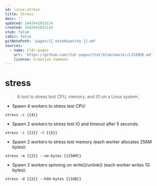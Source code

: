 ```yaml
---
id: linux.stress
title: Stress
desc: ''
updated: 1642441815114
created: 1642441815114
stub: false
isDir: false
gitNotePath: 'pages/{{ noteHiearchy }}.md'
sources:
  - name: tldr-pages
    url: 'https://github.com/tldr-pages/tldr/blob/master/LICENSE.md'
    license: Creative Commons
---
```

# stress

> A tool to stress test CPU, memory, and IO on a Linux system.

- Spawn 4 workers to stress test CPU:

`stress -c {{4}}`

- Spawn 2 workers to stress test IO and timeout after 5 seconds:

`stress -i {{2}} -t {{5}}`

- Spawn 2 workers to stress test memory (each worker allocates 256M bytes):

`stress -m {{2}} --vm-bytes {{256M}}`

- Spawn 2 workers spinning on write()/unlink() (each worker writes 1G bytes):

`stress -d {{2}} --hdd-bytes {{1GB}}`

